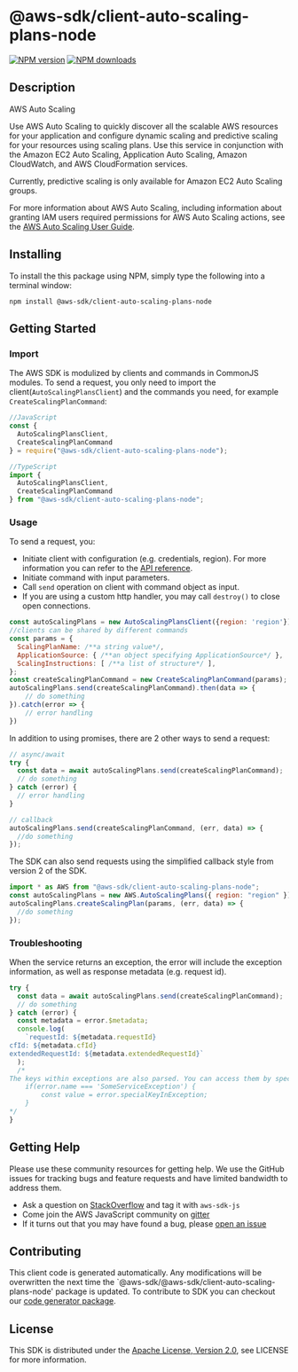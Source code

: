 # @aws-sdk/client-auto-scaling-plans-node

[![NPM version](https://img.shields.io/npm/v/@aws-sdk/client-auto-scaling-plans-node/preview.svg)](https://www.npmjs.com/package/@aws-sdk/client-auto-scaling-plans-node)
[![NPM downloads](https://img.shields.io/npm/dm/@aws-sdk/client-auto-scaling-plans-node.svg)](https://www.npmjs.com/package/@aws-sdk/client-auto-scaling-plans-node)

## Description

<fullname>AWS Auto Scaling</fullname> <p>Use AWS Auto Scaling to quickly discover all the scalable AWS resources for your application and configure dynamic scaling and predictive scaling for your resources using scaling plans. Use this service in conjunction with the Amazon EC2 Auto Scaling, Application Auto Scaling, Amazon CloudWatch, and AWS CloudFormation services. </p> <p>Currently, predictive scaling is only available for Amazon EC2 Auto Scaling groups.</p> <p>For more information about AWS Auto Scaling, including information about granting IAM users required permissions for AWS Auto Scaling actions, see the <a href="https://docs.aws.amazon.com/autoscaling/plans/userguide/what-is-aws-auto-scaling.html">AWS Auto Scaling User Guide</a>.</p>

## Installing

To install the this package using NPM, simply type the following into a terminal window:

```
npm install @aws-sdk/client-auto-scaling-plans-node
```

## Getting Started

### Import

The AWS SDK is modulized by clients and commands in CommonJS modules. To send a request, you only need to import the client(`AutoScalingPlansClient`) and the commands you need, for example `CreateScalingPlanCommand`:

```javascript
//JavaScript
const {
  AutoScalingPlansClient,
  CreateScalingPlanCommand
} = require("@aws-sdk/client-auto-scaling-plans-node");
```

```javascript
//TypeScript
import {
  AutoScalingPlansClient,
  CreateScalingPlanCommand
} from "@aws-sdk/client-auto-scaling-plans-node";
```

### Usage

To send a request, you:

- Initiate client with configuration (e.g. credentials, region). For more information you can refer to the [API reference][].
- Initiate command with input parameters.
- Call `send` operation on client with command object as input.
- If you are using a custom http handler, you may call `destroy()` to close open connections.

```javascript
const autoScalingPlans = new AutoScalingPlansClient({region: 'region'});
//clients can be shared by different commands
const params = {
  ScalingPlanName: /**a string value*/,
  ApplicationSource: { /**an object specifying ApplicationSource*/ },
  ScalingInstructions: [ /**a list of structure*/ ],
};
const createScalingPlanCommand = new CreateScalingPlanCommand(params);
autoScalingPlans.send(createScalingPlanCommand).then(data => {
    // do something
}).catch(error => {
    // error handling
})
```

In addition to using promises, there are 2 other ways to send a request:

```javascript
// async/await
try {
  const data = await autoScalingPlans.send(createScalingPlanCommand);
  // do something
} catch (error) {
  // error handling
}
```

```javascript
// callback
autoScalingPlans.send(createScalingPlanCommand, (err, data) => {
  //do something
});
```

The SDK can also send requests using the simplified callback style from version 2 of the SDK.

```javascript
import * as AWS from "@aws-sdk/client-auto-scaling-plans-node";
const autoScalingPlans = new AWS.AutoScalingPlans({ region: "region" });
autoScalingPlans.createScalingPlan(params, (err, data) => {
  //do something
});
```

### Troubleshooting

When the service returns an exception, the error will include the exception information, as well as response metadata (e.g. request id).

```javascript
try {
  const data = await autoScalingPlans.send(createScalingPlanCommand);
  // do something
} catch (error) {
  const metadata = error.$metadata;
  console.log(
    `requestId: ${metadata.requestId}
cfId: ${metadata.cfId}
extendedRequestId: ${metadata.extendedRequestId}`
  );
  /*
The keys within exceptions are also parsed. You can access them by specifying exception names:
    if(error.name === 'SomeServiceException') {
        const value = error.specialKeyInException;
    }
*/
}
```

## Getting Help

Please use these community resources for getting help. We use the GitHub issues for tracking bugs and feature requests and have limited bandwidth to address them.

- Ask a question on [StackOverflow](https://stackoverflow.com/questions/tagged/aws-sdk-js) and tag it with `aws-sdk-js`
- Come join the AWS JavaScript community on [gitter](https://gitter.im/aws/aws-sdk-js-v3)
- If it turns out that you may have found a bug, please [open an issue](https://github.com/aws/aws-sdk-js-v3/issues)

## Contributing

This client code is generated automatically. Any modifications will be overwritten the next time the `@aws-sdk/@aws-sdk/client-auto-scaling-plans-node' package is updated. To contribute to SDK you can checkout our [code generator package][].

## License

This SDK is distributed under the
[Apache License, Version 2.0](http://www.apache.org/licenses/LICENSE-2.0),
see LICENSE for more information.

[code generator package]: https://github.com/aws/aws-sdk-js-v3/tree/master/packages/service-types-generator
[api reference]: https://docs.aws.amazon.com/AWSJavaScriptSDK/latest/
